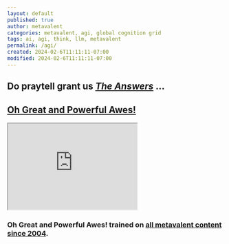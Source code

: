 ```yaml
---
layout: default
published: true
author: metavalent
categories: metavalent, agi, global cognition grid
tags: ai, agi, think, llm, metavalent
permalink: /agi/
created: 2024-02-6T11:11:11-07:00
modified: 2024-02-6T11:11:11-07:00
---
```


## Do praytell grant us <em><a href="https://github.com/users/metavalent/projects/2" target="_blank">The Answers</a></em> ...
    
## <a href="https://chat.openai.com/g/g-ntz3gLo81-oh-great-and-powerful-awes" target="_blank">Oh Great and Powerful Awes!</a>

<iframe src="https://chat.openai.com/g/g-ntz3gLo81-oh-great-and-powerful-awes" height="200" width="300" title="Oh Great and Powerful Awes!"></iframe>

### Oh Great and Powerful Awes! trained on <a href="https://metavalent.com/">all metavalent content since 2004</a>.
